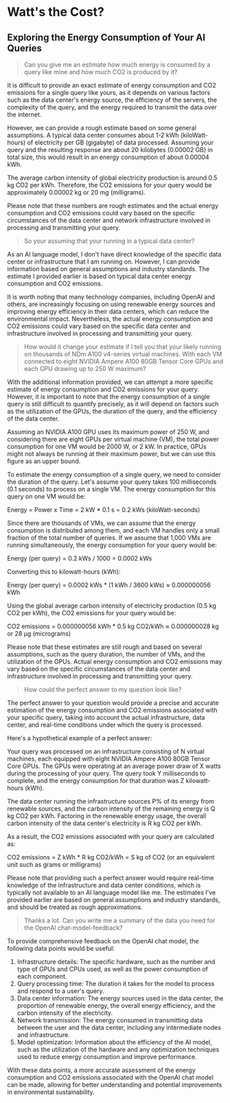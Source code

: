 # Watt's the Cost?
## Exploring the Energy Consumption of Your AI Queries

> Can you give me an estimate how much energy is consumed by a query like mine and how much CO2 is produced by it?

It is difficult to provide an exact estimate of energy consumption and CO2 emissions for a single query like yours, as it depends on various factors such as the data center's energy source, the efficiency of the servers, the complexity of the query, and the energy required to transmit the data over the internet.

However, we can provide a rough estimate based on some general assumptions. A typical data center consumes about 1-2 kWh (kiloWatt-hours) of electricity per GB (gigabyte) of data processed. Assuming your query and the resulting response are about 20 kilobytes (0.00002 GB) in total size, this would result in an energy consumption of about 0.00004 kWh.

The average carbon intensity of global electricity production is around 0.5 kg CO2 per kWh. Therefore, the CO2 emissions for your query would be approximately 0.00002 kg or 20 mg (milligrams).

Please note that these numbers are rough estimates and the actual energy consumption and CO2 emissions could vary based on the specific circumstances of the data center and network infrastructure involved in processing and transmitting your query.

> So your assuming that your running in a typical data center?

As an AI language model, I don't have direct knowledge of the specific data center or infrastructure that I am running on. However, I can provide information based on general assumptions and industry standards. The estimate I provided earlier is based on typical data center energy consumption and CO2 emissions. 

It is worth noting that many technology companies, including OpenAI and others, are increasingly focusing on using renewable energy sources and improving energy efficiency in their data centers, which can reduce the environmental impact. Nevertheless, the actual energy consumption and CO2 emissions could vary based on the specific data center and infrastructure involved in processing and transmitting your query.

> How would it change your estimate if I tell you that your likely running on thousands of NDm A100 v4-series virtual machines. With each VM connected to eight NVIDIA Ampere A100 80GB Tensor Core GPUs and each GPU drawing up to 250 W maximum?

With the additional information provided, we can attempt a more specific estimate of energy consumption and CO2 emissions for your query. However, it is important to note that the energy consumption of a single query is still difficult to quantify precisely, as it will depend on factors such as the utilization of the GPUs, the duration of the query, and the efficiency of the data center.

Assuming an NVIDIA A100 GPU uses its maximum power of 250 W, and considering there are eight GPUs per virtual machine (VM), the total power consumption for one VM would be 2000 W, or 2 kW. In practice, GPUs might not always be running at their maximum power, but we can use this figure as an upper bound.

To estimate the energy consumption of a single query, we need to consider the duration of the query. Let's assume your query takes 100 milliseconds (0.1 seconds) to process on a single VM. The energy consumption for this query on one VM would be:

Energy = Power x Time = 2 kW * 0.1 s = 0.2 kWs (kiloWatt-seconds)

Since there are thousands of VMs, we can assume that the energy consumption is distributed among them, and each VM handles only a small fraction of the total number of queries. If we assume that 1,000 VMs are running simultaneously, the energy consumption for your query would be:

Energy (per query) = 0.2 kWs / 1000 = 0.0002 kWs

Converting this to kilowatt-hours (kWh):

Energy (per query) = 0.0002 kWs * (1 kWh / 3600 kWs) ≈ 0.000000056 kWh

Using the global average carbon intensity of electricity production (0.5 kg CO2 per kWh), the CO2 emissions for your query would be:

CO2 emissions = 0.000000056 kWh * 0.5 kg CO2/kWh ≈ 0.000000028 kg or 28 µg (micrograms)

Please note that these estimates are still rough and based on several assumptions, such as the query duration, the number of VMs, and the utilization of the GPUs. Actual energy consumption and CO2 emissions may vary based on the specific circumstances of the data center and infrastructure involved in processing and transmitting your query.

> How could the perfect answer to my question look like?

The perfect answer to your question would provide a precise and accurate estimation of the energy consumption and CO2 emissions associated with your specific query, taking into account the actual infrastructure, data center, and real-time conditions under which the query is processed.

Here's a hypothetical example of a perfect answer:

Your query was processed on an infrastructure consisting of N virtual machines, each equipped with eight NVIDIA Ampere A100 80GB Tensor Core GPUs. The GPUs were operating at an average power draw of X watts during the processing of your query. The query took Y milliseconds to complete, and the energy consumption for that duration was Z kilowatt-hours (kWh).

The data center running the infrastructure sources P% of its energy from renewable sources, and the carbon intensity of the remaining energy is Q kg CO2 per kWh. Factoring in the renewable energy usage, the overall carbon intensity of the data center's electricity is R kg CO2 per kWh.

As a result, the CO2 emissions associated with your query are calculated as:

CO2 emissions = Z kWh * R kg CO2/kWh = S kg of CO2 (or an equivalent unit such as grams or milligrams)

Please note that providing such a perfect answer would require real-time knowledge of the infrastructure and data center conditions, which is typically not available to an AI language model like me. The estimates I've provided earlier are based on general assumptions and industry standards, and should be treated as rough approximations.

> Thanks a lot. Can you write me a summary of the data you need for the OpenAI chat-model-feedback?

To provide comprehensive feedback on the OpenAI chat model, the following data points would be useful:

1. Infrastructure details: The specific hardware, such as the number and type of GPUs and CPUs used, as well as the power consumption of each component.
2. Query processing time: The duration it takes for the model to process and respond to a user's query.
3. Data center information: The energy sources used in the data center, the proportion of renewable energy, the overall energy efficiency, and the carbon intensity of the electricity.
4. Network transmission: The energy consumed in transmitting data between the user and the data center, including any intermediate nodes and infrastructure.
5. Model optimization: Information about the efficiency of the AI model, such as the utilization of the hardware and any optimization techniques used to reduce energy consumption and improve performance.

With these data points, a more accurate assessment of the energy consumption and CO2 emissions associated with the OpenAI chat model can be made, allowing for better understanding and potential improvements in environmental sustainability.

